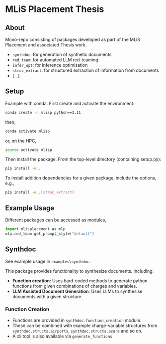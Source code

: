 # MLiS Placement Thesis

## About

Mono-repo consisting of packages developed as part of the MLiS Placement and associated Thesis work.

- `synthdoc`: for generation of synthetic documents
- `red_team`: for automated LLM red-teaming
- `infer_opt`: for inference optimisation
- `struc_extract`: for structured extraction of information from documents
- [...]

## Setup

Example with conda. First create and activate the environment:
```bash
conda create -n mlisp python==3.11
```
then,
```bash
conda activate mlisp
```
or, on the HPC,
```bash
source activate mlisp
```
Then install the package. From the top-level directory (containing setup.py):
```bash
pip install -e .
```

To install addition dependencies for a given package, include the options, e.g.,
```bash
pip install -e .[struc_extract]
```

## Example Usage

Different packages can be accessed as modules,

```python
import mlisplacement as mlp
mlp.red_team.get_prompt_style("default")
```

## Synthdoc

See example usage in `examples\synthdoc`.

This package provides functionality to synthesize documents. Including:
- **Function creation**: Uses hard-coded methods to generate python functions from given combinations of charges and variables.
- **LLM Assisted Document Generation**: Uses LLMs to synthesise documents with a given structure.

### Function Creation

- Functions are provided in `synthdoc.function_creation` module.
- These can be combined with example charge-variable structures from `synthdoc.structs.airports`, `synthdoc.structs.azure` and so on.
- A cli tool is also available via `generate_functions`